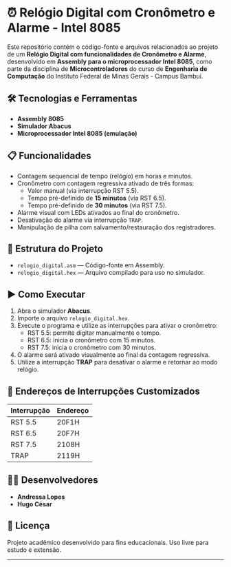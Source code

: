 # ⏰ Relógio Digital com Cronômetro e Alarme - Intel 8085

Este repositório contém o código-fonte e arquivos relacionados ao projeto de um **Relógio Digital com funcionalidades de Cronômetro e Alarme**, desenvolvido em **Assembly para o microprocessador Intel 8085**, como parte da disciplina de **Microcontroladores** do curso de **Engenharia de Computação** do Instituto Federal de Minas Gerais - Campus Bambuí.

## 🛠️ Tecnologias e Ferramentas

- **Assembly 8085**
- **Simulador Abacus**
- **Microprocessador Intel 8085 (emulação)**

## 📋 Funcionalidades

- Contagem sequencial de tempo (relógio) em horas e minutos.
- Cronômetro com contagem regressiva ativado de três formas:
  - Valor manual (via interrupção RST 5.5).
  - Tempo pré-definido de **15 minutos** (via RST 6.5).
  - Tempo pré-definido de **30 minutos** (via RST 7.5).
- Alarme visual com LEDs ativados ao final do cronômetro.
- Desativação do alarme via interrupção `TRAP`.
- Manipulação de pilha com salvamento/restauração dos registradores.

## 📂 Estrutura do Projeto

- `relogio_digital.asm` — Código-fonte em Assembly.
- `relogio_digital.hex` — Arquivo compilado para uso no simulador.

## ▶️ Como Executar

1. Abra o simulador **Abacus**.
2. Importe o arquivo `relogio_digital.hex`.
3. Execute o programa e utilize as interrupções para ativar o cronômetro:
   - RST 5.5: permite digitar manualmente o tempo.
   - RST 6.5: inicia o cronômetro com 15 minutos.
   - RST 7.5: inicia o cronômetro com 30 minutos.
4. O alarme será ativado visualmente ao final da contagem regressiva.
5. Utilize a interrupção **TRAP** para desativar o alarme e retornar ao modo relógio.

## 📌 Endereços de Interrupções Customizados

| Interrupção | Endereço  |
|-------------|-----------|
| RST 5.5     | 20F1H     |
| RST 6.5     | 20F7H     |
| RST 7.5     | 2108H     |
| TRAP        | 2119H     |

## 👩‍💻 Desenvolvedores

- **Andressa Lopes**
- **Hugo César**

## 📜 Licença

Projeto acadêmico desenvolvido para fins educacionais. Uso livre para estudo e extensão.

---

